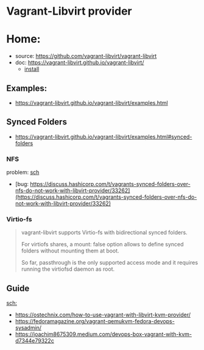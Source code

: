 # Vagrant-Libvirt provider
# Home:
- source: https://github.com/vagrant-libvirt/vagrant-libvirt
- doc: https://vagrant-libvirt.github.io/vagrant-libvirt/
  - [install](https://vagrant-libvirt.github.io/vagrant-libvirt/installation.html)

## Examples:
- https://vagrant-libvirt.github.io/vagrant-libvirt/examples.html


## Synced Folders
- https://vagrant-libvirt.github.io/vagrant-libvirt/examples.html#synced-folders

### NFS
problem: [sch](https://www.google.com/search?q=vagrant+libvirt+shared+folder)
- [bug: https://discuss.hashicorp.com/t/vagrants-synced-folders-over-nfs-do-not-work-with-libvirt-provider/33262](https://discuss.hashicorp.com/t/vagrants-synced-folders-over-nfs-do-not-work-with-libvirt-provider/33262)

### Virtio-fs
>vagrant-libvirt supports Virtio-fs with bidirectional synced folders.
>
>For virtiofs shares, a mount: false option allows to define synced folders without mounting them at boot.
>
>So far, passthrough is the only supported access mode and it requires running the virtiofsd daemon as root.

## Guide
[sch:](https://www.google.com/search?q=vagrant+qemu+kvm)
- https://ostechnix.com/how-to-use-vagrant-with-libvirt-kvm-provider/
- https://fedoramagazine.org/vagrant-qemukvm-fedora-devops-sysadmin/
- https://joachim8675309.medium.com/devops-box-vagrant-with-kvm-d7344e79322c
